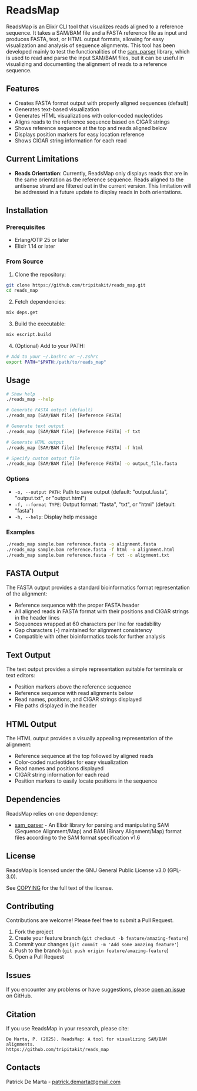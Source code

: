 # ReadsMap

ReadsMap is an Elixir CLI tool that visualizes reads aligned to a reference sequence. It takes a SAM/BAM file and a FASTA reference file as input and produces FASTA, text, or HTML output formats, allowing for easy visualization and analysis of sequence alignments.
This tool has been developed mainly to test the functionalities of the [sam_parser](https://github.com/tripitakit/sam_parser.git) library, which is used to read and parse the input SAM/BAM files, but it can be useful in visualizing and documenting the alignment of reads to a reference sequence.

## Features

- Creates FASTA format output with properly aligned sequences (default)
- Generates text-based visualization
- Generates HTML visualizations with color-coded nucleotides
- Aligns reads to the reference sequence based on CIGAR strings
- Shows reference sequence at the top and reads aligned below
- Displays position markers for easy location reference
- Shows CIGAR string information for each read

## Current Limitations

- **Reads Orientation**: Currently, ReadsMap only displays reads that are in the same orientation as the reference sequence. Reads aligned to the antisense strand are filtered out in the current version. This limitation will be addressed in a future update to display reads in both orientations.

## Installation

### Prerequisites

- Erlang/OTP 25 or later
- Elixir 1.14 or later

### From Source

1. Clone the repository:

```bash
git clone https://github.com/tripitakit/reads_map.git
cd reads_map
```

2. Fetch dependencies:

```bash
mix deps.get
```

3. Build the executable:

```bash
mix escript.build
```

4. (Optional) Add to your PATH:

```bash
# Add to your ~/.bashrc or ~/.zshrc
export PATH="$PATH:/path/to/reads_map"
```

## Usage

```bash
# Show help
./reads_map --help

# Generate FASTA output (default)
./reads_map [SAM/BAM file] [Reference FASTA]

# Generate text output
./reads_map [SAM/BAM file] [Reference FASTA] -f txt

# Generate HTML output
./reads_map [SAM/BAM file] [Reference FASTA] -f html

# Specify custom output file
./reads_map [SAM/BAM file] [Reference FASTA] -o output_file.fasta
```

### Options

- `-o, --output PATH`: Path to save output (default: "output.fasta", "output.txt", or "output.html")
- `-f, --format TYPE`: Output format: "fasta", "txt", or "html" (default: "fasta")
- `-h, --help`: Display help message

### Examples

```bash
./reads_map sample.bam reference.fasta -o alignment.fasta
./reads_map sample.bam reference.fasta -f html -o alignment.html
./reads_map sample.bam reference.fasta -f txt -o alignment.txt
```

## FASTA Output

The FASTA output provides a standard bioinformatics format representation of the alignment:
- Reference sequence with the proper FASTA header
- All aligned reads in FASTA format with their positions and CIGAR strings in the header lines
- Sequences wrapped at 60 characters per line for readability
- Gap characters (-) maintained for alignment consistency
- Compatible with other bioinformatics tools for further analysis

## Text Output

The text output provides a simple representation suitable for terminals or text editors:
- Position markers above the reference sequence
- Reference sequence with read alignments below
- Read names, positions, and CIGAR strings displayed
- File paths displayed in the header

## HTML Output

The HTML output provides a visually appealing representation of the alignment:
- Reference sequence at the top followed by aligned reads
- Color-coded nucleotides for easy visualization
- Read names and positions displayed
- CIGAR string information for each read
- Position markers to easily locate positions in the sequence

## Dependencies

ReadsMap relies on one dependency:

- [sam_parser](https://github.com/tripitakit/sam_parser.git) - An Elixir library for parsing and manipulating SAM (Sequence Alignment/Map) and BAM (Binary Alignment/Map) format files according to the SAM format specification v1.6


## License

ReadsMap is licensed under the GNU General Public License v3.0 (GPL-3.0).

See [COPYING](COPYING) for the full text of the license.


## Contributing

Contributions are welcome! Please feel free to submit a Pull Request.

1. Fork the project
2. Create your feature branch (`git checkout -b feature/amazing-feature`)
3. Commit your changes (`git commit -m 'Add some amazing feature'`)
4. Push to the branch (`git push origin feature/amazing-feature`)
5. Open a Pull Request

## Issues

If you encounter any problems or have suggestions, please [open an issue](https://github.com/tripitakit/reads_map/issues) on GitHub.

## Citation

If you use ReadsMap in your research, please cite:

```
De Marta, P. (2025). ReadsMap: A tool for visualizing SAM/BAM alignments.
https://github.com/tripitakit/reads_map
```

## Contacts

Patrick De Marta - patrick.demarta@gmail.com